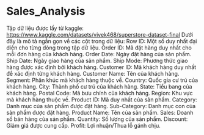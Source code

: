 # Sales_Analysis

Tập dữ liệu được lấy từ kaggle: https://www.kaggle.com/datasets/vivek468/superstore-dataset-final
Dưới đây là mô tả ngắn gọn về các cột trong dữ liệu:
Row ID: Một số duy nhất đại diện cho từng dòng trong tập dữ liệu.
Order ID: Mã đặt hàng duy nhất cho mỗi đơn hàng của khách hàng.
Order Date: Ngày đặt hàng của sản phẩm.
Ship Date: Ngày giao hàng của sản phẩm.
Ship Mode: Phương thức giao hàng được xác định bởi khách hàng.
Customer ID: Mã khách hàng duy nhất để xác định từng khách hàng.
Customer Name: Tên của khách hàng.
Segment: Phân khúc mà khách hàng thuộc về.
Country: Quốc gia cư trú của khách hàng.
City: Thành phố cư trú của khách hàng.
State: Tiểu bang của khách hàng.
Postal Code: Mã bưu chính của khách hàng.
Region: Khu vực mà khách hàng thuộc về.
Product ID: Mã duy nhất của sản phẩm.
Category: Danh mục của sản phẩm được đặt hàng.
Sub-Category: Danh mục con của sản phẩm được đặt hàng.
Product Name: Tên của sản phẩm.
Sales: Doanh số bán hàng của sản phẩm.
Quantity: Số lượng của sản phẩm.
Discount: Giảm giá được cung cấp.
Profit: Lợi nhuận/Thua lỗ gánh chịu.
